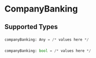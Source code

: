 # CompanyBanking


## Supported Types

### 

```python
companyBanking: Any = /* values here */
```

### 

```python
companyBanking: bool = /* values here */
```

